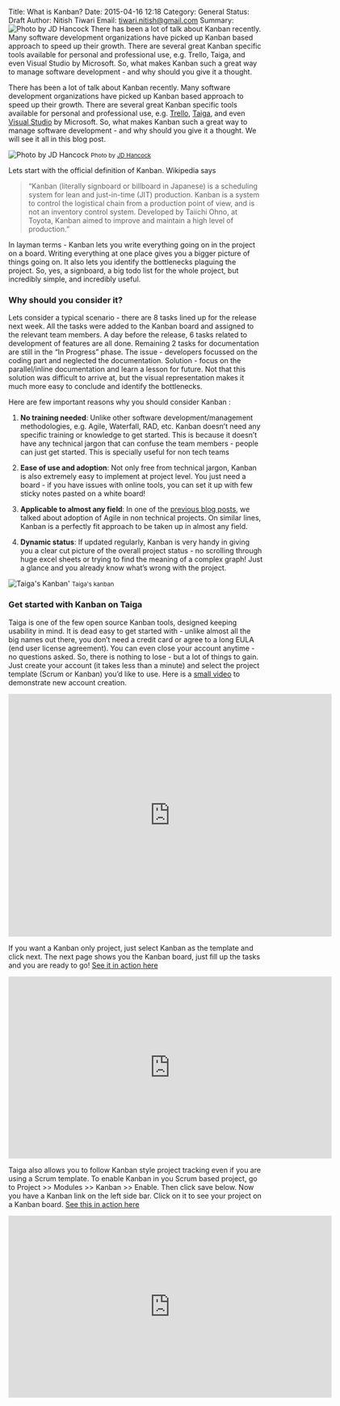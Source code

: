 Title: What is Kanban?
Date: 2015-04-16 12:18
Category: General
Status: Draft
Author: Nitish Tiwari
Email: tiwari.nitish@gmail.com
Summary: ![Photo by JD Hancock](/images/2015-04-16_what_is_kanban/01.jpg) There has been a lot of talk about Kanban recently. Many software development organizations have picked up Kanban based approach to speed up their growth. There are several great Kanban specific tools available for personal and professional use, e.g. Trello, Taiga, and even Visual Studio by Microsoft. So, what makes Kanban such a great way to manage software development - and why should you give it a thought.

There has been a lot of talk about Kanban recently. Many software development organizations have picked up Kanban based approach to speed up their growth. There are several great Kanban specific tools available for personal and professional use, e.g. [Trello](https://trello.com/), [Taiga](https://taiga.io/), and even [Visual Studio](https://msdn.microsoft.com/en-us/library/jj838789.aspx) by Microsoft. So, what makes Kanban such a great way to manage software development - and why should you give it a thought. We will see it all in this blog post.

![Photo by JD Hancock](/images/2015-04-16_what_is_kanban/01.jpg)
<small>Photo by [JD Hancock](https://www.flickr.com/photos/jdhancock/8671399450/in/photostream/)</small>

Lets start with the official definition of Kanban. Wikipedia says

>“Kanban (literally signboard or billboard in Japanese) is a scheduling system for lean and just-in-time (JIT) production. Kanban is a system to control the logistical chain from a production point of view, and is not an inventory control system. Developed by Taiichi Ohno, at Toyota, Kanban aimed to improve and maintain a high level of production.”

In layman terms - Kanban lets you write everything going on in the project on a board. Writing everything at one place gives you a bigger picture of things going on. It also lets you identify the bottlenecks plaguing the project. So, yes, a signboard, a big todo list for the whole project, but incredibly simple, and incredibly useful.

### Why should you consider it?

Lets consider a typical scenario - there are 8 tasks lined up for the release next week. All the tasks were added to the Kanban board and assigned to the relevant team members. A day before the release, 6 tasks related to development of features are all done. Remaining 2 tasks for documentation are still in the “In Progress” phase. The issue - developers focussed on the coding part and neglected the documentation. Solution - focus on the parallel/inline documentation and learn a lesson for future. Not that this solution was difficult to arrive at, but the visual representation makes it much more easy to conclude and identify the bottlenecks.

Here are few important reasons why you should consider Kanban :

1. **No training needed**: Unlike other software development/management methodologies, e.g. Agile, Waterfall, RAD, etc. Kanban doesn’t need any specific training or knowledge to get started. This is because it doesn’t have any technical jargon that can confuse the team members - people can just get started. This is specially useful for non tech teams

2. **Ease of use and adoption**: Not only free from technical jargon, Kanban is also extremely easy to implement at project level. You just need a board - if you have issues with online tools, you can set it up with few sticky notes pasted on a white board!

3. **Applicable to almost any field**: In one of the [previous blog posts](https://blog.taiga.io/agile_as_management_tool_for_non_IT.html), we talked about adoption of Agile in non technical projects. On similar lines, Kanban is a perfectly fit approach to be taken up in almost any field.

4. **Dynamic status**: If updated regularly, Kanban is very handy in giving you a clear cut picture of the overall project status - no scrolling through huge excel sheets or trying to find the meaning of a complex graph! Just a glance and you already know what’s wrong with the project.

![Taiga's Kanban'](/images/2015-04-16_what_is_kanban/kanban.png)
<small>Taiga's kanban</small>

### Get started with Kanban on Taiga

Taiga is one of the few open source Kanban tools, designed keeping usability in mind. It is dead easy to get started with - unlike almost all the big names out there, you don’t need a credit card or agree to a long EULA (end user license agreement). You can even close your account anytime - no questions asked. So, there is nothing to lose - but a lot of things to gain. Just create your account (it takes less than a minute) and select the project template (Scrum or Kanban) you’d like to use. Here is a [small video](https://www.youtube.com/watch?v=B6jMh8Y1stw) to demonstrate new account creation.

<iframe width="640" height="480" src="https://www.youtube.com/embed/B6jMh8Y1stw" frameborder="0" allowfullscreen></iframe>

If you want a Kanban only project, just select Kanban as the template and click next. The next page shows you the Kanban board, just fill up the tasks and you are ready to go! [See it in action here](https://youtu.be/6VsSvoJHiAk?list=PLgsasMWN5JssgHHHHI50xkz_kzXg-dElt)

<iframe width="640" height="360" src="https://www.youtube.com/embed/6VsSvoJHiAk" frameborder="0" allowfullscreen></iframe>

Taiga also allows you to follow Kanban style project tracking even if you are using a Scrum template. To enable Kanban in you Scrum based project, go to Project >> Modules >> Kanban >> Enable. Then click save below. Now you have a Kanban link on the left side bar. Click on it to see your project on a Kanban board. [See this in action here](https://youtu.be/CSHjGrxThbs?list=PLgsasMWN5JssgHHHHI50xkz_kzXg-dElt)

<iframe width="640" height="360" src="https://www.youtube.com/embed/CSHjGrxThbs" frameborder="0" allowfullscreen></iframe>
